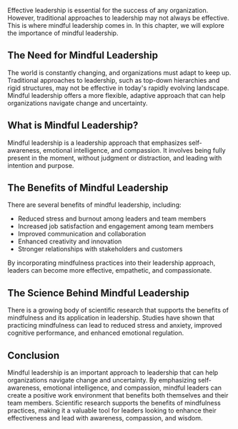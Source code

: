 
Effective leadership is essential for the success of any organization. However, traditional approaches to leadership may not always be effective. This is where mindful leadership comes in. In this chapter, we will explore the importance of mindful leadership.

The Need for Mindful Leadership
-------------------------------

The world is constantly changing, and organizations must adapt to keep up. Traditional approaches to leadership, such as top-down hierarchies and rigid structures, may not be effective in today's rapidly evolving landscape. Mindful leadership offers a more flexible, adaptive approach that can help organizations navigate change and uncertainty.

What is Mindful Leadership?
---------------------------

Mindful leadership is a leadership approach that emphasizes self-awareness, emotional intelligence, and compassion. It involves being fully present in the moment, without judgment or distraction, and leading with intention and purpose.

The Benefits of Mindful Leadership
----------------------------------

There are several benefits of mindful leadership, including:

* Reduced stress and burnout among leaders and team members
* Increased job satisfaction and engagement among team members
* Improved communication and collaboration
* Enhanced creativity and innovation
* Stronger relationships with stakeholders and customers

By incorporating mindfulness practices into their leadership approach, leaders can become more effective, empathetic, and compassionate.

The Science Behind Mindful Leadership
-------------------------------------

There is a growing body of scientific research that supports the benefits of mindfulness and its application in leadership. Studies have shown that practicing mindfulness can lead to reduced stress and anxiety, improved cognitive performance, and enhanced emotional regulation.

Conclusion
----------

Mindful leadership is an important approach to leadership that can help organizations navigate change and uncertainty. By emphasizing self-awareness, emotional intelligence, and compassion, mindful leaders can create a positive work environment that benefits both themselves and their team members. Scientific research supports the benefits of mindfulness practices, making it a valuable tool for leaders looking to enhance their effectiveness and lead with awareness, compassion, and wisdom.
